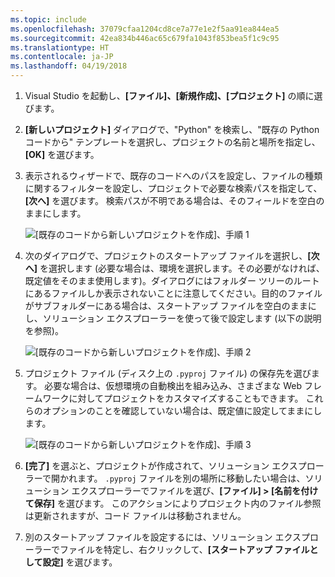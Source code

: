```yaml
---
ms.topic: include
ms.openlocfilehash: 37079cfaa1204cd8ce7a77e1e2f5aa91ea844ea5
ms.sourcegitcommit: 42ea834b446ac65c679fa1043f853bea5f1c9c95
ms.translationtype: HT
ms.contentlocale: ja-JP
ms.lasthandoff: 04/19/2018
---
```

1. Visual Studio を起動し、**[ファイル]、[新規作成]、[プロジェクト]** の順に選びます。

1. **[新しいプロジェクト]** ダイアログで、"Python" を検索し、"既存の Python コードから" テンプレートを選択し、プロジェクトの名前と場所を指定し、**[OK]** を選びます。

1. 表示されるウィザードで、既存のコードへのパスを設定し、ファイルの種類に関するフィルターを設定し、プロジェクトで必要な検索パスを指定して、**[次へ]** を選びます。 検索パスが不明である場合は、そのフィールドを空白のままにします。

    ![[既存のコードから新しいプロジェクトを作成]、手順 1](../media/projects-from-existing-1.png)

1. 次のダイアログで、プロジェクトのスタートアップ ファイルを選択し、**[次へ]** を選択します  (必要な場合は、環境を選択します。その必要がなければ、既定値をそのまま使用します)。ダイアログにはフォルダー ツリーのルートにあるファイルしか表示されないことに注意してください。目的のファイルがサブフォルダーにある場合は、スタートアップ ファイルを空白のままにし、ソリューション エクスプローラーを使って後で設定します (以下の説明を参照)。

    ![[既存のコードから新しいプロジェクトを作成]、手順 2](../media/projects-from-existing-2.png)

1. プロジェクト ファイル (ディスク上の `.pyproj` ファイル) の保存先を選びます。 必要な場合は、仮想環境の自動検出を組み込み、さまざまな Web フレームワークに対してプロジェクトをカスタマイズすることもできます。 これらのオプションのことを確認していない場合は、既定値に設定してままにします。

    ![[既存のコードから新しいプロジェクトを作成]、手順 3](../media/projects-from-existing-3.png)

1. **[完了]** を選ぶと、プロジェクトが作成されて、ソリューション エクスプローラーで開かれます。 `.pyproj` ファイルを別の場所に移動したい場合は、ソリューション エクスプローラーでファイルを選び、**[ファイル] > [名前を付けて保存]** を選びます。 このアクションによりプロジェクト内のファイル参照は更新されますが、コード ファイルは移動されません。

1. 別のスタートアップ ファイルを設定するには、ソリューション エクスプローラーでファイルを特定し、右クリックして、**[スタートアップ ファイルとして設定]** を選びます。